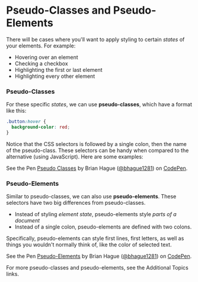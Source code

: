 # Pseudo-Classes and Pseudo-Elements

There will be cases where you'll want to apply styling to certain *states* of your elements. For example:

* Hovering over an element
* Checking a checkbox
* Highlighting the first or last element
* Highlighting every other element


### Pseudo-Classes

For these specific *states*, we can use **pseudo-classes**, which have a format like this:

```css
.button:hover {
  background-color: red;
}
```

Notice that the CSS selectors is followed by a single colon, then the name of the pseudo-class. These selectors can be handy when compared to the alternative (using JavaScript). Here are some examples:

<p data-height="400" data-theme-id="0" data-slug-hash="bpXVvX" data-default-tab="css,result" data-user="bhague1281" data-embed-version="2" class="codepen">See the Pen <a href="http://codepen.io/bhague1281/pen/bpXVvX/">Pseudo Classes</a> by Brian Hague (<a href="http://codepen.io/bhague1281">@bhague1281</a>) on <a href="http://codepen.io">CodePen</a>.</p>
<script async src="//assets.codepen.io/assets/embed/ei.js"></script>

### Pseudo-Elements

Similar to pseudo-classes, we can also use **pseudo-elements**. These selectors have two big differences from pseudo-classes.

* Instead of styling *element state*, pseudo-elements style *parts of a document*
* Instead of a single colon, pseudo-elements are defined with two colons.

Specifically, pseudo-elements can style first lines, first letters, as well as things you wouldn't normally think of, like the color of selected text.

<p data-height="400" data-theme-id="0" data-slug-hash="BzyKVL" data-default-tab="css,result" data-user="bhague1281" data-embed-version="2" class="codepen">See the Pen <a href="http://codepen.io/bhague1281/pen/BzyKVL/">Pseudo-Elements</a> by Brian Hague (<a href="http://codepen.io/bhague1281">@bhague1281</a>) on <a href="http://codepen.io">CodePen</a>.</p>
<script async src="//assets.codepen.io/assets/embed/ei.js"></script>

For more pseudo-classes and pseudo-elements, see the Additional Topics links.
